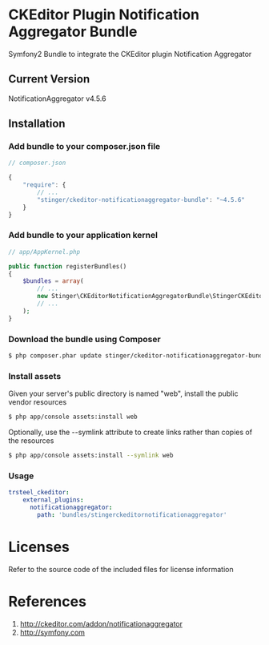 # CKEditor Plugin Notification Aggregator Bundle
Symfony2 Bundle to integrate the CKEditor plugin Notification Aggregator

## Current Version

NotificationAggregator v4.5.6

## Installation

### Add bundle to your composer.json file

``` js
// composer.json

{
    "require": {
		// ...
        "stinger/ckeditor-notificationaggregator-bundle": "~4.5.6"
    }
}
```

### Add bundle to your application kernel

``` php
// app/AppKernel.php

public function registerBundles()
{
    $bundles = array(
        // ...
        new Stinger\CKEditorNotificationAggregatorBundle\StingerCKEditorNotificationAggregatorBundle(),
        // ...
    );
}
```

### Download the bundle using Composer

``` bash
$ php composer.phar update stinger/ckeditor-notificationaggregator-bundle
```

### Install assets

Given your server's public directory is named "web", install the public vendor resources

``` bash
$ php app/console assets:install web
```

Optionally, use the --symlink attribute to create links rather than copies of the resources 

``` bash
$ php app/console assets:install --symlink web
```

### Usage

``` yaml
trsteel_ckeditor:
    external_plugins:
      notificationaggregator:
        path: 'bundles/stingerckeditornotificationaggregator'
```



# Licenses

Refer to the source code of the included files for license information

# References

1. http://ckeditor.com/addon/notificationaggregator
2. http://symfony.com
